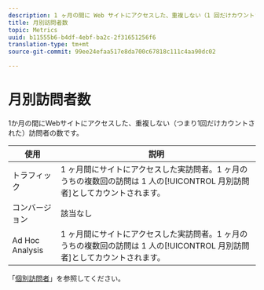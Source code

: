 ```yaml
---
description: 1 ヶ月の間に Web サイトにアクセスした、重複しない（1 回だけカウントされた）訪問者の数です。
title: 月別訪問者数
topic: Metrics
uuid: b11555b6-b4df-4ebf-ba2c-2f31651256f6
translation-type: tm+mt
source-git-commit: 99ee24efaa517e8da700c67818c111c4aa90dc02

---
```



# 月別訪問者数

1か月の間にWebサイトにアクセスした、重複しない（つまり1回だけカウントされた）訪問者の数です。

| 使用 | 説明 |
|---|---|
| トラフィック | 1 ヶ月間にサイトにアクセスした実訪問者。1 ヶ月のうちの複数回の訪問は 1 人の[!UICONTROL 月別訪問者]としてカウントされます。 |
| コンバージョン | 該当なし |
| Ad Hoc Analysis | 1 ヶ月間にサイトにアクセスした実訪問者。1 ヶ月のうちの複数回の訪問は 1 人の[!UICONTROL 月別訪問者]としてカウントされます。 |

「[個別訪問者](/help/components/c-variables/c-metrics/metrics-unique-visitors.md)」を参照してください。
